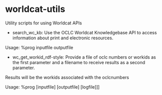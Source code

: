 # worldcat-utils
Utility scripts for using Worldcat APIs

* search_wc_kb: Use the OCLC Worldcat Knowledgebase API to access information about print and 
electronic resources.

Usage: %prog inputfile outputfile

* wc_get_workid_rdf-style: Provide a file of oclc numbers or workids as the first parameter and a 
filename to receive results as a second parameter. 

Results will be the workids associated with the oclcnumbers

Usage: %prog [inputfile] [outputfile] [logfile]]]